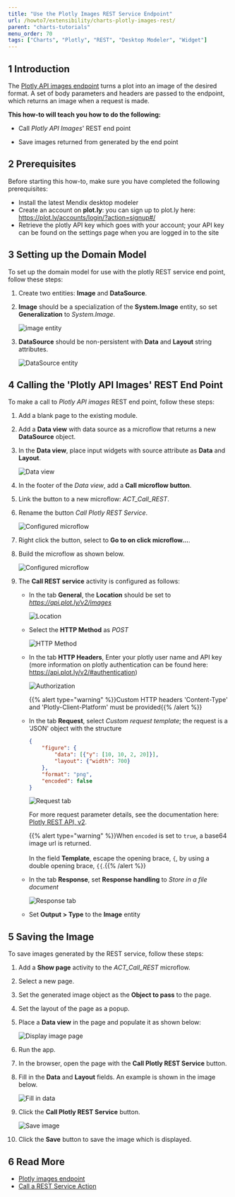 ```yaml
---
title: "Use the Plotly Images REST Service Endpoint"
url: /howto7/extensibility/charts-plotly-images-rest/
parent: "charts-tutorials"
menu_order: 70
tags: ["Charts", "Plotly", "REST", "Desktop Modeler", "Widget"]
---
```


## 1 Introduction

The [Plotly API images endpoint](https://api.plot.ly/v2/images) turns a plot into an image of the desired format. A set of body parameters and headers are passed to the endpoint, which returns an image when a request is made.

**This how-to will teach you how to do the following:**

* Call *Plotly API Images*' REST end point

* Save images returned from generated by the end point

## 2 Prerequisites

Before starting this how-to, make sure you have completed the following prerequisites:

* Install the latest Mendix desktop modeler
* Create an account on **plot.ly**: you can sign up to plot.ly here: https://plot.ly/accounts/login/?action=signup#/
* Retrieve the plotly API key which goes with your account; your API key can be found on the settings page when you are logged in to the site

## 3 Setting up the Domain Model

To set up the domain model for use with the plotly REST service end point, follow these steps:

1. Create two entities: **Image** and **DataSource**.

1. **Image** should be a specialization of the **System.Image** entity, so set **Generalization** to *System.Image*.

    ![image entity](/attachments/howto7/extensibility/charts-tutorials/charts-plotly-images-rest/charts-call-rest-image-entity.png)
1. **DataSource** should be non-persistent with **Data** and **Layout** string attributes.

    ![DataSource entity](/attachments/howto7/extensibility/charts-tutorials/charts-plotly-images-rest/charts-call-rest-data-source-entity.png)

## 4 Calling the 'Plotly API Images' REST End Point

To make a call to *Plotly API images* REST end point, follow these steps:

1. Add a blank page to the existing module.

1. Add a **Data view** with data source as a microflow that returns a new **DataSource** object.

1. In the **Data view**, place input widgets with source attribute as **Data** and **Layout**.

    ![Data view](/attachments/howto7/extensibility/charts-tutorials/charts-plotly-images-rest/charts-call-rest-data-view.png)

1. In the footer of the *Data view*, add a **Call microflow button**.

1. Link the button to a new microflow: *ACT_Call_REST*.

1. Rename the button *Call Plotly REST Service*.

    ![Configured microflow](/attachments/howto7/extensibility/charts-tutorials/charts-plotly-images-rest/charts-call-rest-button.png)

1. Right click the button, select to **Go to on click microflow...**.

1. Build the microflow as shown below.

    ![Configured microflow](/attachments/howto7/extensibility/charts-tutorials/charts-plotly-images-rest/charts-call-rest-microflow.png)

1. The **Call REST service** activity is configured as follows:

    * In the tab **General**, the **Location** should be set to *https://api.plot.ly/v2/images*

        ![Location](/attachments/howto7/extensibility/charts-tutorials/charts-plotly-images-rest/charts-call-rest-location.png)  
    * Select the **HTTP Method** as *POST*

        ![HTTP Method](/attachments/howto7/extensibility/charts-tutorials/charts-plotly-images-rest/charts-call-rest-method.png)

    * In the tab **HTTP Headers**, Enter your plotly user name and API key (more information on plotly authentication can be found here: https://api.plot.ly/v2/#authentication)

        ![Authorization](/attachments/howto7/extensibility/charts-tutorials/charts-plotly-images-rest/charts-call-rest-authorization.png)

        {{% alert type="warning" %}}Custom HTTP headers 'Content-Type' and 'Plotly-Client-Platform' must be provided{{% /alert %}}

    * In the tab **Request**, select *Custom request template*; the request is a 'JSON' object with the structure

        ``` JSON
        {
            "figure": {
                "data": [{"y": [10, 10, 2, 20]}],
                "layout": {"width": 700}
            },
            "format": "png",
            "encoded": false
        }
        ```

        ![Request tab](/attachments/howto7/extensibility/charts-tutorials/charts-plotly-images-rest/charts-call-rest-request.png)

        For more request parameter details, see the documentation here: [Plotly REST API, v2](https://api.plot.ly/v2/images#fields).

        {{% alert type="warning" %}}When `encoded` is set to `true`, a base64 image url is returned.<br /><br />In the field **Template**, escape the opening brace, `{`, by using a double opening brace, `{{`.{{% /alert %}}

    * In the tab **Response**, set **Response handling** to *Store in a file document*

        ![Response tab](/attachments/howto7/extensibility/charts-tutorials/charts-plotly-images-rest/charts-call-rest-response.png)

    * Set **Output > Type** to the **Image** entity

## 5 Saving the Image

To save images generated by the REST service, follow these steps:

1. Add a **Show page** activity to the *ACT_Call_REST* microflow.

1. Select a new page.

1. Set the generated image object as the **Object to pass** to the page.

1. Set the layout of the page as a popup.

1. Place a **Data view** in the page and populate it as shown below:

    ![Display image page](/attachments/howto7/extensibility/charts-tutorials/charts-plotly-images-rest/charts-call-rest-display-image.png)

1. Run the app.

1. In the browser, open the page with the **Call Plotly REST Service** button.

1. Fill in the **Data** and **Layout** fields. An example is shown in the image below.

    ![Fill in data](/attachments/howto7/extensibility/charts-tutorials/charts-plotly-images-rest/charts-call-rest-fill-data.png)

1. Click the **Call Plotly REST Service** button.

    ![Save image](/attachments/howto7/extensibility/charts-tutorials/charts-plotly-images-rest/charts-call-rest-image-save.png)
    
1. Click the **Save** button to save the image which is displayed.

## 6 Read More

* [Plotly images endpoint](https://api.plot.ly/v2/images)
* [Call a REST Service Action](/refguide7/call-rest-action/)
